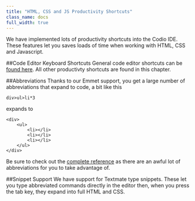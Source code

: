 ```yaml
---
title: "HTML, CSS and JS Productivity Shortcuts"
class_name: docs
full_width: true
---
```


We have implemented lots of productivity shortcuts into the Codio IDE. These features let you saves loads of time when working with HTML, CSS and Javascript.

##Code Editor Keyboard Shortcuts
General code editor shortcuts can be [found here](/docs/ide/code-editor/kb-shortcuts/). All other productivty shortcuts are found in this chapter.

##Abbreviations
Thanks to our Emmet support, you get a large number of abbreviations that expand to code, a bit like this

	div>ul>li*3

expands to 

	<div>
	    <ul>
	        <li></li>
	        <li></li>
	        <li></li>
	    </ul>
	</div>

Be sure to check out the [complete reference](/docs/ide/emmet/emmet-ref/) as there are an awful lot of abbreviations for you to take advantage of.


##Snippet Support
We have support for Textmate type snippets. These let you type abbreviated commands directly in the editor then, when you press the tab key, they expand into full HTML and CSS.



